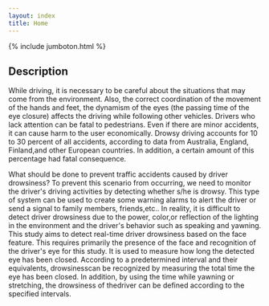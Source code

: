 ```yaml
---
layout: index
title: Home
---
```


<!---

A jumboton can easily attract attention.
You can edit its attributes 

--->

{% include jumboton.html %}

## Description

While driving, it is necessary to be careful about the situations that may come from the environment. Also, the correct coordination of the movement of the hands and feet, the dynamism of the eyes (the passing time of the eye closure) affects the driving while following other vehicles. Drivers who lack attention can be fatal to pedestrians. Even if there are minor accidents, it can cause harm to the user economically. Drowsy driving accounts for 10 to 30 percent of all accidents, according to data from Australia, 
England, Finland,and other European countries. In addition, a certain amount of this percentage had fatal consequence.


What should be done to prevent traffic accidents caused by driver drowsiness? To prevent this scenario from occurring, we need to monitor the driver's driving activities by detecting whether s/he is drowsy. This type of system can be used to create some warning alarms to alert the driver or send a signal to family members, friends,etc.. In reality, it is difficult to detect driver drowsiness due to the power, color,or reflection of the lighting in the environment and the driver's behavior such as speaking and yawning. This study aims to detect real-time driver drowsiness based on the face feature. This requires primarily the presence of the face and recognition of the driver's eye for this study. It is used to measure how long the detected eye has been closed. According to a predetermined interval and their equivalents, drowsinesscan be recognized by measuring the total time the eye has been closed. In addition, by using the time while yawning or stretching, the drowsiness of thedriver can be defined according to the specified intervals.